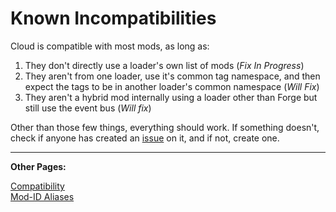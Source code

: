 # Known Incompatibilities

Cloud is compatible with most mods, as long as:
1. They don't directly use a loader's own list of mods (*Fix In Progress*)
2. They aren't from one loader, use it's common tag namespace, and then expect the tags to be in another loader's common namespace (*Will Fix*)
3. They aren't a hybrid mod internally using a loader other than Forge but still use the event bus (*Will fix*)

Other than those few things, everything should work. If something doesn't, check if anyone has created an [issue](https://github.com/CloudLoaderMC/CloudLoader/issues) on it, and if not, create one.

---

**Other Pages:**

[Compatibility](./Compatibility.md)
\
[Mod-ID Aliases](./ModIDAliases.md)